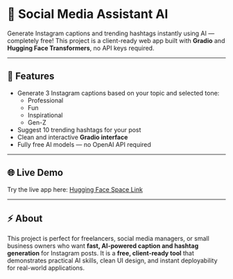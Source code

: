 # 📱 Social Media Assistant AI

Generate Instagram captions and trending hashtags instantly using AI — completely free! This project is a client-ready web app built with **Gradio** and **Hugging Face Transformers**, no API keys required.

---

## 🚀 Features
- Generate 3 Instagram captions based on your topic and selected tone:
  - Professional
  - Fun
  - Inspirational
  - Gen-Z
- Suggest 10 trending hashtags for your post
- Clean and interactive **Gradio interface**
- Fully free AI models — no OpenAI API required

---

## 🌐 Live Demo

Try the live app here: [Hugging Face Space Link](https://huggingface.co/spaces/Subata24/Social-media-assistant-ai)

---

## ⚡ About

This project is perfect for freelancers, social media managers, or small business owners who want **fast, AI-powered caption and hashtag generation** for Instagram posts. It is a **free, client-ready tool** that demonstrates practical AI skills, clean UI design, and instant deployability for real-world applications.
